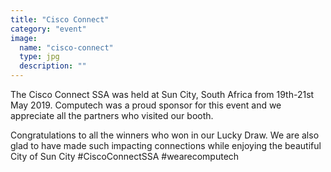 ```yaml
---
title: "Cisco Connect"
category: "event"
image:
  name: "cisco-connect"
  type: jpg
  description: ""
---
```


The Cisco Connect SSA was held at Sun City, South Africa from 19th-21st May 2019. Computech was a proud sponsor for this event and we appreciate all the partners who visited our booth.

Congratulations to all the winners who won in our Lucky Draw. We are also glad to have made such impacting connections while enjoying the beautiful City of Sun City #CiscoConnectSSA #wearecomputech
